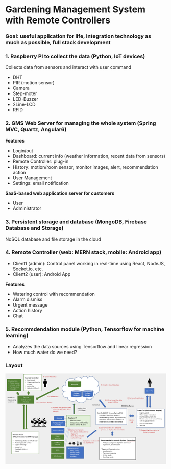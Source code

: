 # Gardening Management System with Remote Controllers

### Goal: useful application for life, integration technology as much as possible, full stack development ###

### 1. Raspberry PI to collect the data (Python, IoT devices)
Collects data  from sensors and interact with user command 
- DHT
- PIR (motion sensor)
- Camera
- Step-moter
- LED-Buzzer
- 2Line-LCD
- RFID

### 2. GMS Web Server for managing the whole system (Spring MVC, Quartz, Angular6)

**Features**
- Login/out
- Dashboard: current info (weather information, recent data from sensors)
- Remote Controller: plug-in
- History: motion/room sensor, monitor images, alert, recommendation action
- User Management
- Settings: email notification

**SaaS-based web application server for customers**
- User
- Administrator

### 3. Persistent storage and database (MongoDB, Firebase Database and Storage)
NoSQL database and file storage in the cloud

### 4. Remote Controller (web: MERN stack, mobile: Android app)
- Client1 (admin): Control panel working in real-time using React, NodeJS, Socket.io, etc.
- Client2 (user): Android App

**Features**
- Watering control with recommendation
- Alarm dismiss
- Urgent message
- Action history
- Chat

### 5. Recommdendation module (Python, Tensorflow for machine learning)
- Analyzes the data sources using Tensorflow and linear regression
- How much water do we need?


### Layout
![](https://github.com/danask/GMS/blob/master/Frontend/src/assets/img/gms_architecture_v2.PNG)

